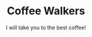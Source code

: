 ---
template: HomePage
slug: ""
title: Coffee Walkers
featuredImage: https://ucarecdn.com/a66ac1a6-1d20-45b2-8fff-2beccb0d994e/
subtitle: I will take you to the best coffee!
meta:
  description: Coffee Walkersは、最高のコーヒーを探すためのコーヒーマップです。
  title: Coffee Walkers公式サイトです。
---